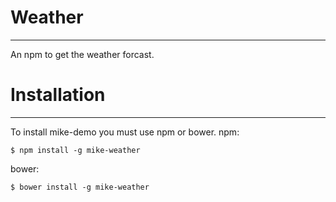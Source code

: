 # Weather
---
An npm to get the weather forcast.

# Installation
---
To install mike-demo you must use npm or bower.
npm:
```
$ npm install -g mike-weather
```
bower:
```
$ bower install -g mike-weather
```
